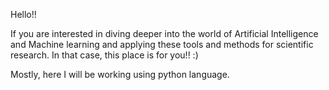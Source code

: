 Hello!!

If you are interested in diving deeper into the world of Artificial Intelligence and Machine learning and applying these tools and methods for scientific research. 
In that case, this place is for you!! :)

Mostly, here I will be working using python language.
